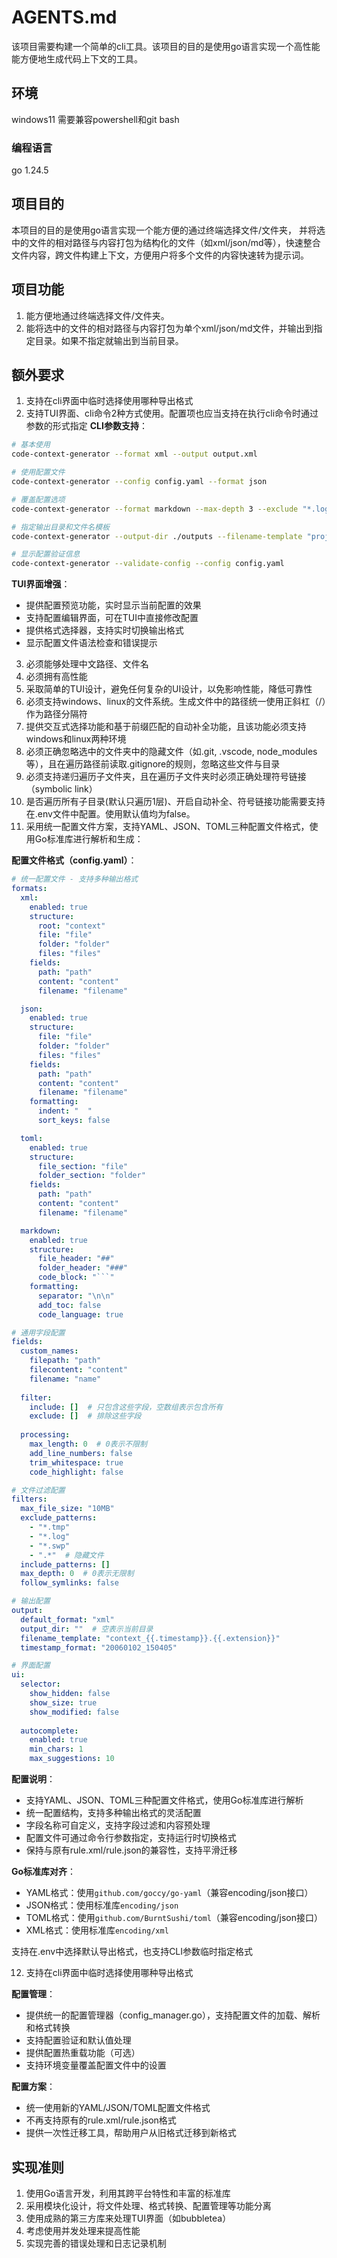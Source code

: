 # AGENTS.md

该项目需要构建一个简单的cli工具。该项目的目的是使用go语言实现一个高性能能方便地生成代码上下文的工具。

## 环境
windows11
需要兼容powershell和git bash

### 编程语言
go 1.24.5

## 项目目的
本项目的目的是使用go语言实现一个能方便的通过终端选择文件/文件夹，
并将选中的文件的相对路径与内容打包为结构化的文件（如xml/json/md等），快速整合文件内容，跨文件构建上下文，方便用户将多个文件的内容快速转为提示词。

## 项目功能
1. 能方便地通过终端选择文件/文件夹。
2. 能将选中的文件的相对路径与内容打包为单个xml/json/md文件，并输出到指定目录。如果不指定就输出到当前目录。

## 额外要求
1. 支持在cli界面中临时选择使用哪种导出格式
2. 支持TUI界面、cli命令2种方式使用。配置项也应当支持在执行cli命令时通过参数的形式指定
**CLI参数支持**：
```bash
# 基本使用
code-context-generator --format xml --output output.xml

# 使用配置文件
code-context-generator --config config.yaml --format json

# 覆盖配置选项
code-context-generator --format markdown --max-depth 3 --exclude "*.log,*.tmp"

# 指定输出目录和文件名模板
code-context-generator --output-dir ./outputs --filename-template "project_{{.timestamp}}.md"

# 显示配置验证信息
code-context-generator --validate-config --config config.yaml
```

**TUI界面增强**：
- 提供配置预览功能，实时显示当前配置的效果
- 支持配置编辑界面，可在TUI中直接修改配置
- 提供格式选择器，支持实时切换输出格式
- 显示配置文件语法检查和错误提示

3. 必须能够处理中文路径、文件名
4. 必须拥有高性能
5. 采取简单的TUI设计，避免任何复杂的UI设计，以免影响性能，降低可靠性
6. 必须支持windows、linux的文件系统。生成文件中的路径统一使用正斜杠（/）作为路径分隔符
7. 提供交互式选择功能和基于前缀匹配的自动补全功能，且该功能必须支持windows和linux两种环境
8. 必须正确忽略选中的文件夹中的隐藏文件（如.git, .vscode, node_modules等），且在遍历路径前读取.gitignore的规则，忽略这些文件与目录
9. 必须支持递归遍历子文件夹，且在遍历子文件夹时必须正确处理符号链接（symbolic link）
10. 是否遍历所有子目录(默认只遍历1层)、开启自动补全、符号链接功能需要支持在.env文件中配置。使用默认值均为false。
11. 采用统一配置文件方案，支持YAML、JSON、TOML三种配置文件格式，使用Go标准库进行解析和生成：

**配置文件格式（config.yaml）**：
```yaml
# 统一配置文件 - 支持多种输出格式
formats:
  xml:
    enabled: true
    structure:
      root: "context"
      file: "file"
      folder: "folder"
      files: "files"
    fields:
      path: "path"
      content: "content"
      filename: "filename"

  json:
    enabled: true
    structure:
      file: "file"
      folder: "folder"
      files: "files"
    fields:
      path: "path"
      content: "content"
      filename: "filename"
    formatting:
      indent: "  "
      sort_keys: false

  toml:
    enabled: true
    structure:
      file_section: "file"
      folder_section: "folder"
    fields:
      path: "path"
      content: "content"
      filename: "filename"

  markdown:
    enabled: true
    structure:
      file_header: "##"
      folder_header: "###"
      code_block: "```"
    formatting:
      separator: "\n\n"
      add_toc: false
      code_language: true

# 通用字段配置
fields:
  custom_names:
    filepath: "path"
    filecontent: "content"
    filename: "name"
  
  filter:
    include: []  # 只包含这些字段，空数组表示包含所有
    exclude: []  # 排除这些字段
  
  processing:
    max_length: 0  # 0表示不限制
    add_line_numbers: false
    trim_whitespace: true
    code_highlight: false

# 文件过滤配置
filters:
  max_file_size: "10MB"
  exclude_patterns:
    - "*.tmp"
    - "*.log"
    - "*.swp"
    - ".*"  # 隐藏文件
  include_patterns: []
  max_depth: 0  # 0表示无限制
  follow_symlinks: false

# 输出配置
output:
  default_format: "xml"
  output_dir: ""  # 空表示当前目录
  filename_template: "context_{{.timestamp}}.{{.extension}}"
  timestamp_format: "20060102_150405"

# 界面配置
ui:
  selector:
    show_hidden: false
    show_size: true
    show_modified: false
    
  autocomplete:
    enabled: true
    min_chars: 1
    max_suggestions: 10
```

**配置说明**：
- 支持YAML、JSON、TOML三种配置文件格式，使用Go标准库进行解析
- 统一配置结构，支持多种输出格式的灵活配置
- 字段名称可自定义，支持字段过滤和内容预处理
- 配置文件可通过命令行参数指定，支持运行时切换格式
- 保持与原有rule.xml/rule.json的兼容性，支持平滑迁移

**Go标准库对齐**：
- YAML格式：使用`github.com/goccy/go-yaml`（兼容encoding/json接口）
- JSON格式：使用标准库`encoding/json`
- TOML格式：使用`github.com/BurntSushi/toml`（兼容encoding/json接口）
- XML格式：使用标准库`encoding/xml`

支持在.env中选择默认导出格式，也支持CLI参数临时指定格式

12. 支持在cli界面中临时选择使用哪种导出格式

**配置管理**：
- 提供统一的配置管理器（config_manager.go），支持配置文件的加载、解析和格式转换
- 支持配置验证和默认值处理
- 提供配置热重载功能（可选）
- 支持环境变量覆盖配置文件中的设置

**配置方案**：
- 统一使用新的YAML/JSON/TOML配置文件格式
- 不再支持原有的rule.xml/rule.json格式
- 提供一次性迁移工具，帮助用户从旧格式迁移到新格式

## 实现准则

1. 使用Go语言开发，利用其跨平台特性和丰富的标准库
2. 采用模块化设计，将文件处理、格式转换、配置管理等功能分离
3. 使用成熟的第三方库来处理TUI界面（如bubbletea）
4. 考虑使用并发处理来提高性能
5. 实现完善的错误处理和日志记录机制

